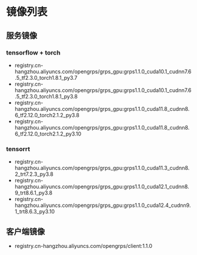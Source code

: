 # 镜像列表

## 服务镜像

### tensorflow + torch

* registry.cn-hangzhou.aliyuncs.com/opengrps/grps_gpu:grps1.1.0_cuda10.1_cudnn7.6.5_tf2.3.0_torch1.8.1_py3.7
* registry.cn-hangzhou.aliyuncs.com/opengrps/grps_gpu:grps1.1.0_cuda10.1_cudnn7.6.5_tf2.3.0_torch1.8.1_py3.8
* registry.cn-hangzhou.aliyuncs.com/opengrps/grps_gpu:grps1.1.0_cuda11.8_cudnn8.6_tf2.12.0_torch2.1.2_py3.8
* registry.cn-hangzhou.aliyuncs.com/opengrps/grps_gpu:grps1.1.0_cuda11.8_cudnn8.6_tf2.12.0_torch2.1.2_py3.10

### tensorrt

* registry.cn-hangzhou.aliyuncs.com/opengrps/grps_gpu:grps1.1.0_cuda11.3_cudnn8.2_trt7.2.3_py3.8
* registry.cn-hangzhou.aliyuncs.com/opengrps/grps_gpu:grps1.1.0_cuda12.1_cudnn8.9_trt8.6.1_py3.8
* registry.cn-hangzhou.aliyuncs.com/opengrps/grps_gpu:grps1.1.0_cuda12.4_cudnn9.1_trt8.6.3_py3.10

## 客户端镜像

* registry.cn-hangzhou.aliyuncs.com/opengrps/client:1.1.0